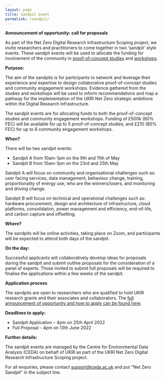 ```yaml
---
layout: page
title: Sandpit event 
permalink: /sandpit/
---
```


**Announcement of opportunity: call for proposals**  

As part of the Net Zero Digital Research Infrastructure Scoping project, we invite researchers and practitioners to come together in two ‘sandpit’ style events. These sandpit events will be used to allocate the funding for involvement of the community in [proof-of-concept studies](/proof-of-concept/) and [workshops](/workshops/).

**Purpose:**

The aim of the sandpits is for participants to network and leverage their experience and expertise to design collaborative proof-of-concept studies and community engagement workshops. Evidence gathered from the studies and workshops will be used to inform recommendations and map a pathway for the implementation of the UKRI Net Zero strategic ambitions within the Digital Research Infrastructure.   

The sandpit events are for allocating funds to both the proof-of-concept studies and community engagement workshops. Funding of £500k (80% FEC) will be available for up to 5 proof-of-concept studies, and £210 (80% FEC) for up to 8 community engagement workshops. 

**When?**

There will be two sandpit events: 

* Sandpit A from 10am-1pm on the 9th and 11th of May
* Sandpit B from 10am-1pm on the 23rd and 25th May

Sandpit A will focus on community and organisational challenges such as: user facing services, data management, behaviour change, training, proportionality of energy use, who are the winners/losers, and monitoring and driving change.  

Sandpit B will focus on technical and operational challenges such as: hardware procurement, design and architecture of infrastructure, cloud platforms, consolidation, power management and efficiency, end-of-life, and carbon capture and offsetting. 

**Where?**

The sandpits will be online activities, taking place on Zoom, and participants will be expected to attend both days of the sandpit.   

**On the day:**

Successful applicants will collaboratively develop ideas for proposals during the sandpit and submit outline proposals for the consideration of a panel of experts. Those invited to submit full proposals will be required to finalise the applications within a few weeks of the sandpit. 

**Application process**

The sandpits are open to researchers who are qualified to hold UKRI research grants and their associates and collaborators. The [full announcement of opportunity and how to apply can be found here](https://doi.org/10.5281/zenodo.6394480).  

**Deadlines to apply:**  

* Sandpit Application – 4pm on 25th April 2022 
* Full Proposal - 4pm on 13th June 2022 

**Further details:** 

The sandpit events are managed by the Centre for Environmental Data Analysis (CEDA) on behalf of UKRI as part of the UKRI Net Zero Digital Research Infrastructure Scoping project. 

For all enquiries, please contact support@ceda.ac.uk  and put "Net Zero Sandpit" in the subject line. 

